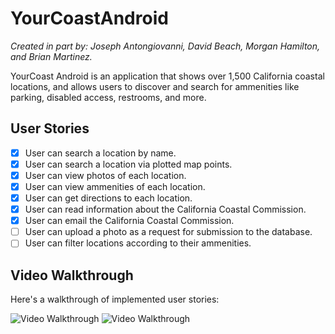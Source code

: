 # YourCoastAndroid
*Created in part by: Joseph Antongiovanni, David Beach, Morgan Hamilton, and Brian Martinez.*

YourCoast Android is an application that shows over 1,500 California coastal locations, and allows users to discover and search for ammenities like parking, disabled access, restrooms, and more.

## User Stories

- [x] User can search a location by name.
- [x] User can search a location via plotted map points.
- [x] User can view photos of each location.
- [x] User can view ammenities of each location.
- [x] User can get directions to each location.
- [x] User can read information about the California Coastal Commission.
- [x] User can email the California Coastal Commission.
- [ ] User can upload a photo as a request for submission to the database.
- [ ] User can filter locations according to their ammenities.

## Video Walkthrough

Here's a walkthrough of implemented user stories:

<img src='http://g.recordit.co/yqwVeJCxiJ.gif' title='Video Walkthrough' width='' alt='Video Walkthrough' /> <img src='http://g.recordit.co/yqwVeJCxiJ.gif' title='Video Walkthrough' width='' alt='Video Walkthrough' />
